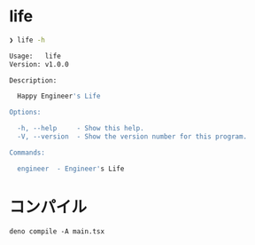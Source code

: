 # life

```bash
❯ life -h

Usage:   life
Version: v1.0.0

Description:

  Happy Engineer's Life

Options:

  -h, --help     - Show this help.
  -V, --version  - Show the version number for this program.

Commands:

  engineer  - Engineer's Life
```

# コンパイル

`deno compile -A main.tsx`
